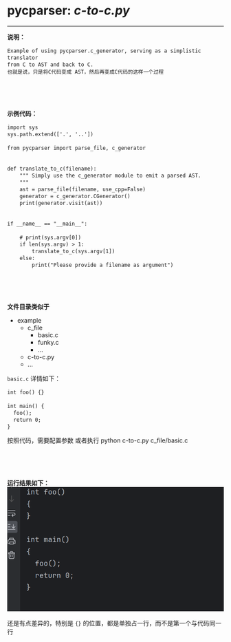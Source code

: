 # pycparser: *c-to-c.py*

---
**说明：**

    Example of using pycparser.c_generator, serving as a simplistic translator 
    from C to AST and back to C.
    也就是说，只是将C代码变成 AST，然后再变成C代码的这样一个过程


<br>
<br>
<br>


**示例代码：**

```python{.line-numbers}
import sys
sys.path.extend(['.', '..'])

from pycparser import parse_file, c_generator


def translate_to_c(filename):
    """ Simply use the c_generator module to emit a parsed AST.
    """
    ast = parse_file(filename, use_cpp=False)
    generator = c_generator.CGenerator()
    print(generator.visit(ast))


if __name__ == "__main__":

    # print(sys.argv[0])
    if len(sys.argv) > 1:
        translate_to_c(sys.argv[1])
    else:
        print("Please provide a filename as argument")

```

<br>
<br>
<br>

**文件目录类似于**
* example
    - c_file
      - basic.c
      - funky.c
      - ...
    - c-to-c.py
    - ...

`basic.c` 详情如下：
```c{.line-numbers}
int foo() {}

int main() {
  foo();
  return 0;
}
```

按照代码，需要配置参数 或者执行 python c-to-c.py c_file/basic.c

<br>
<br>
<br>

**运行结果如下：**
![Alt text](image.png)

还是有点差异的，特别是 `{}` 的位置，都是单独占一行，而不是第一个与代码同一行